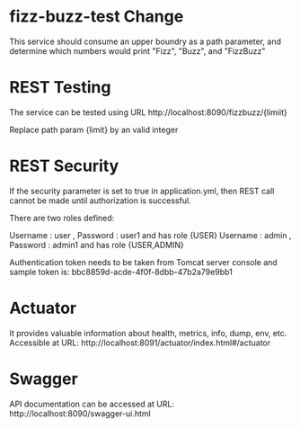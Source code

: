 # fizz-buzz-test Change
This service should consume an upper boundry as a path parameter, and determine which numbers would print \"Fizz\", \"Buzz\", and \"FizzBuzz\"

# REST Testing
The service can be tested using URL
http://localhost:8090/fizzbuzz/{limiit}

Replace path param {limit} by an valid integer

# REST Security
If the security parameter is set to true in application.yml, then REST call cannot be made until authorization is successful.

There are two roles defined:

Username : user , Password : user1 and has role {USER}
Username : admin , Password : admin1 and has role {USER,ADMIN}

Authentication token needs to be taken from Tomcat server console and sample token is: bbc8859d-acde-4f0f-8dbb-47b2a79e9bb1

# Actuator
It provides valuable information about health, metrics, info, dump, env, etc.
Accessible at URL:
http://localhost:8091/actuator/index.html#/actuator

# Swagger
API documentation can be accessed at URL:
http://localhost:8090/swagger-ui.html


